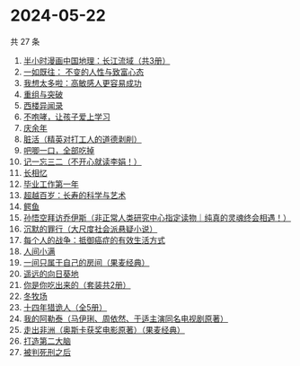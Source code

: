 # 2024-05-22

共 27 条

<!-- BEGIN WEREAD -->
<!-- 最后更新时间 2024-05-22 22:01:04 +0800 -->
1. [半小时漫画中国地理：长江流域（共3册）](https://weread.qq.com/web/bookDetail/cb932440813ab8dccg015dce)
1. [一如既往： 不变的人性与致富心态](https://weread.qq.com/web/bookDetail/f8e322b0813ab8db0g01952e)
1. [我想太多啦：高敏感人更容易成功](https://weread.qq.com/web/bookDetail/db832970813ab8d8fg015a78)
1. [重组与突破](https://weread.qq.com/web/bookDetail/67e32950813ab8db0g017351)
1. [西楼异闻录](https://weread.qq.com/web/bookDetail/96232390813ab8bf1g012dd8)
1. [不咆哮，让孩子爱上学习](https://weread.qq.com/web/bookDetail/643329a0717d29a1643a69f)
1. [庆余年](https://weread.qq.com/web/bookDetail/0ae32be0570f000ae1bf155)
1. [脏活（精英对打工人的道德剥削）](https://weread.qq.com/web/bookDetail/07332370813ab8d75g01490e)
1. [吧唧一口，全部吃掉](https://weread.qq.com/web/bookDetail/06032010813ab8d48g014529)
1. [记一忘三二（不开心就读李娟！）](https://weread.qq.com/web/bookDetail/f1c321d0813ab6e60g0141c1)
1. [长相忆](https://weread.qq.com/web/bookDetail/68f32d90813ab8cf4g0139ae)
1. [毕业工作第一年](https://weread.qq.com/web/bookDetail/57c32d50813ab8d2cg0157ab)
1. [超越百岁：长寿的科学与艺术](https://weread.qq.com/web/bookDetail/12f326c0813ab8d88g015fdf)
1. [鳄鱼](https://weread.qq.com/web/bookDetail/44832c50813ab8d99g01612b)
1. [孙悟空拜访乔伊斯（非正常人类研究中心指定读物｜纯真的灵魂终会相遇！）](https://weread.qq.com/web/bookDetail/875323e0813ab8d1dg012f9c)
1. [沉默的罪行（大尺度社会派悬疑小说）](https://weread.qq.com/web/bookDetail/5c332520813ab8976g01672f)
1. [每个人的战争：抵御癌症的有效生活方式](https://weread.qq.com/web/bookDetail/2a9328005e040e2a9417352)
1. [人间小满](https://weread.qq.com/web/bookDetail/61132970813ab7438g015540)
1. [一间只属于自己的房间（果麦经典）](https://weread.qq.com/web/bookDetail/fdd327a07198e688fdd47f6)
1. [遥远的向日葵地](https://weread.qq.com/web/bookDetail/71932380717ea7b7719501e)
1. [你是你吃出来的（套装共2册）](https://weread.qq.com/web/bookDetail/ebd322f072550e0aebd4ff9)
1. [冬牧场](https://weread.qq.com/web/bookDetail/d1d32fa053b924d1d0ac0a5)
1. [十四年猎诡人（全5册）](https://weread.qq.com/web/bookDetail/e4f324607237c54de4fcb17)
1. [我的阿勒泰（马伊琍、周依然、于适主演同名电视剧原著）](https://weread.qq.com/web/bookDetail/6e732140813ab6e60g013caf)
1. [走出非洲（奥斯卡获奖电影原著）（果麦经典）](https://weread.qq.com/web/bookDetail/897320005de44f897be9eec)
1. [打造第二大脑](https://weread.qq.com/web/bookDetail/f3032e10813ab88b1g011a36)
1. [被判死刑之后](https://weread.qq.com/web/bookDetail/e88324f0813ab8d1dg013d49)
<!-- END WEREAD -->